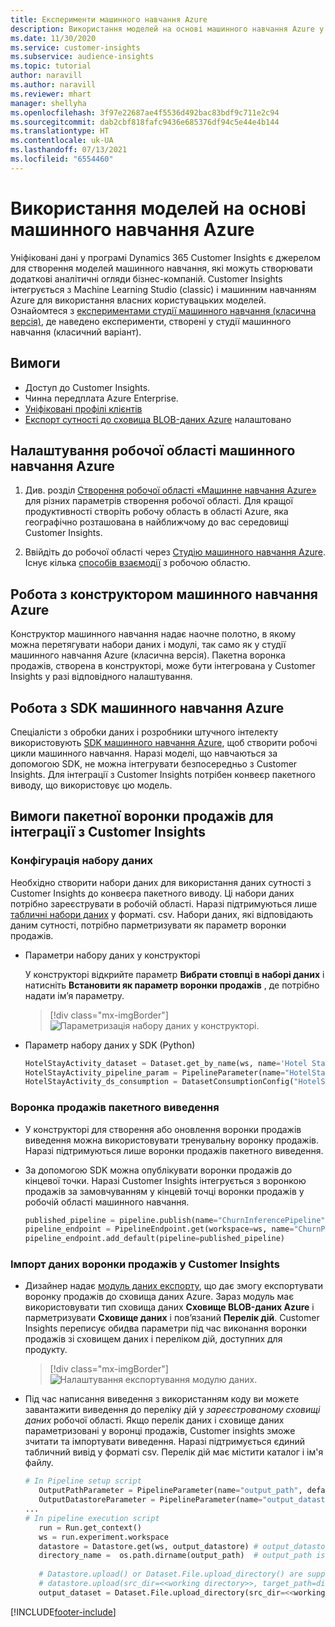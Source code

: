 ```yaml
---
title: Експерименти машинного навчання Azure
description: Використання моделей на основі машинного навчання Azure у Dynamics 365 Customer Insights.
ms.date: 11/30/2020
ms.service: customer-insights
ms.subservice: audience-insights
ms.topic: tutorial
author: naravill
ms.author: naravill
ms.reviewer: mhart
manager: shellyha
ms.openlocfilehash: 3f97e22687ae4f5536d492bac83bdf9c711e2c94
ms.sourcegitcommit: dab2cbf818fafc9436e685376df94c5e44e4b144
ms.translationtype: HT
ms.contentlocale: uk-UA
ms.lasthandoff: 07/13/2021
ms.locfileid: "6554460"
---
```

# <a name="use-azure-machine-learning-based-models"></a>Використання моделей на основі машинного навчання Azure

Уніфіковані дані у програмі Dynamics 365 Customer Insights є джерелом для створення моделей машинного навчання, які можуть створювати додаткові аналітичні огляди бізнес-компаній. Customer Insights інтегрується з Machine Learning Studio (classic) і машинним навчанням Azure для використання власних користувацьких моделей. Ознайомтеся з [експериментами студії машинного навчання (класична версія)](machine-learning-studio-experiments.md), де наведено експерименти, створені у студії машинного навчання (класичний варіант). 

## <a name="prerequisites"></a>Вимоги

- Доступ до Customer Insights.
- Чинна передплата Azure Enterprise.
- [Уніфіковані профілі клієнтів](data-unification.md)
- [Експорт сутності до сховища BLOB-даних Azure](export-azure-blob-storage.md) налаштовано

## <a name="set-up-azure-machine-learning-workspace"></a>Налаштування робочої області машинного навчання Azure

1. Див. розділ [Створення робочої області «Машинне навчання Azure»](/azure/machine-learning/concept-workspace#-create-a-workspace) для різних параметрів створення робочої області. Для кращої продуктивності створіть робочу область в області Azure, яка географічно розташована в найближчому до вас середовищі Customer Insights.

1. Ввійдіть до робочої області через [Студію машинного навчання Azure](https://ml.azure.com/). Існує кілька [способів взаємодії](/azure/machine-learning/concept-workspace#tools-for-workspace-interaction) з робочою областю.

## <a name="work-with-azure-machine-learning-designer"></a>Робота з конструктором машинного навчання Azure

Конструктор машинного навчання надає наочне полотно, в якому можна перетягувати набори даних і модулі, так само як у студії машинного навчання Azure (класична версія). Пакетна воронка продажів, створена в конструкторі, може бути інтегрована у Customer Insights у разі відповідного налаштування. 
   
## <a name="working-with-azure-machine-learning-sdk"></a>Робота з SDK машинного навчання Azure

Спеціалісти з обробки даних і розробники штучного інтелекту використовують [SDK машинного навчання Azure](/python/api/overview/azure/ml/?preserve-view=true&view=azure-ml-py), щоб створити робочі цикли машинного навчання. Наразі моделі, що навчаються за допомогою SDK, не можна інтегрувати безпосередньо з Customer Insights. Для інтеграції з Customer Insights потрібен конвеєр пакетного виводу, що використовує цю модель.

## <a name="batch-pipeline-requirements-to-integrate-with-customer-insights"></a>Вимоги пакетної воронки продажів для інтеграції з Customer Insights

### <a name="dataset-configuration"></a>Конфігурація набору даних

Необхідно створити набори даних для використання даних сутності з Customer Insights до конвеєра пакетного виводу. Ці набори даних потрібно зареєструвати в робочій області. Наразі підтримуються лише [табличні набори даних](/azure/machine-learning/how-to-create-register-datasets#tabulardataset) у форматі. csv. Набори даних, які відповідають даним сутності, потрібно парметризувати як параметр воронки продажів.
   
* Параметри набору даних у конструкторі
   
     У конструкторі відкрийте параметр **Вибрати стовпці в наборі даних** і натисніть **Встановити як параметр воронки продажів** , де потрібно надати ім’я параметру.

     > [!div class="mx-imgBorder"]
     > ![Параметризація набору даних у конструкторі.](media/intelligence-designer-dataset-parameters.png "Параметризація набору даних у конструкторі")
   
* Параметр набору даних у SDK (Python)
   
   ```python
   HotelStayActivity_dataset = Dataset.get_by_name(ws, name='Hotel Stay Activity Data')
   HotelStayActivity_pipeline_param = PipelineParameter(name="HotelStayActivity_pipeline_param", default_value=HotelStayActivity_dataset)
   HotelStayActivity_ds_consumption = DatasetConsumptionConfig("HotelStayActivity_dataset", HotelStayActivity_pipeline_param)
   ```

### <a name="batch-inference-pipeline"></a>Воронка продажів пакетного виведення
  
* У конструкторі для створення або оновлення воронки продажів виведення можна використовувати тренувальну воронку продажів. Наразі підтримуються лише воронки продажів пакетного виведення.

* За допомогою SDK можна опублікувати воронки продажів до кінцевої точки. Наразі Customer Insights інтегрується з воронкою продажів за замовчуванням у кінцевій точці воронки продажів у робочій області машинного навчання.
   
   ```python
   published_pipeline = pipeline.publish(name="ChurnInferencePipeline", description="Published Churn Inference pipeline")
   pipeline_endpoint = PipelineEndpoint.get(workspace=ws, name="ChurnPipelineEndpoint") 
   pipeline_endpoint.add_default(pipeline=published_pipeline)
   ```

### <a name="import-pipeline-data-into-customer-insights"></a>Імпорт даних воронки продажів у Customer Insights

* Дизайнер надає [модуль даних експорту](/azure/machine-learning/algorithm-module-reference/export-data), що дає змогу експортувати воронку продажів до сховища даних Azure. Зараз модуль має використовувати тип сховища даних **Сховище BLOB-даних Azure** і парметризувати **Сховище даних** і пов’язаний **Перелік дій**. Customer Insights переписує обидва параметри під час виконання воронки продажів зі сховищем даних і переліком дій, доступних для продукту.
   > [!div class="mx-imgBorder"]
   > ![Налаштування експортування модулю даних.](media/intelligence-designer-importdata.png "Налаштування експортування модулю даних")
   
* Під час написання виведення з використанням коду ви можете завантажити виведення до переліку дій у *зареєстрованому сховищі даних* робочої області. Якщо перелік даних і сховище даних параметризовані у воронці продажів, Customer insights зможе зчитати та імпортувати виведення. Наразі підтримується єдиний табличний вивід у форматі csv. Перелік дій має містити каталог і ім'я файлу.

   ```python
   # In Pipeline setup script
      OutputPathParameter = PipelineParameter(name="output_path", default_value="HotelChurnOutput/HotelChurnOutput.csv")
      OutputDatastoreParameter = PipelineParameter(name="output_datastore", default_value="workspaceblobstore")
   ...
   # In pipeline execution script
      run = Run.get_context()
      ws = run.experiment.workspace
      datastore = Datastore.get(ws, output_datastore) # output_datastore is parameterized
      directory_name =  os.path.dirname(output_path)  # output_path is parameterized.
      
      # Datastore.upload() or Dataset.File.upload_directory() are supported methods to uplaod the data
      # datastore.upload(src_dir=<<working directory>>, target_path=directory_name, overwrite=False, show_progress=True)
      output_dataset = Dataset.File.upload_directory(src_dir=<<working directory>>, target = (datastore, directory_name)) # Remove trailing "/" from directory_name
   ```


[!INCLUDE[footer-include](../includes/footer-banner.md)]
